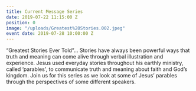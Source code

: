 ```yaml
---
title: Current Message Series
date: 2019-07-22 11:15:00 Z
position: 0
image: "/uploads/Greatest%20Stories.002.jpeg"
event date: 2019-07-28 10:00:00 Z
---
```


“Greatest Stories Ever Told”… Stories have always been powerful ways that truth and meaning can come alive through verbal illustration and experience.  Jesus used everyday stories throughout his earthly ministry, called ‘parables', to communicate truth and meaning about faith and God’s kingdom.  Join us for this series as we look at some of Jesus’ parables through the perspectives of some different speakers.